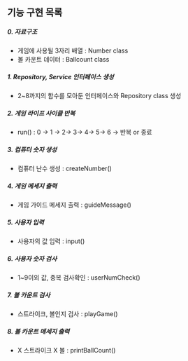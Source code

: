 기능 구현 목록
---
 
##### 0. 자료구조
- 게임에 사용될 3자리 배열 : Number class
- 볼 카운트 데이터        : Ballcount class

##### 1. Repository, Service 인터페이스 생성
- 2~8까지의 함수를 모아둔 인터페이스와 Repository class 생성

##### 2. 게임 라이프 사이클 반복
- run() : 0 -> 1 -> 2-> 3-> 4-> 5-> 6 -> 반복 or 종료

##### 3. 컴퓨터 숫자 생성
- 컴퓨터 난수 생성 : createNumber()

##### 4. 게임 메세지 출력
- 게임 가이드 메세지 출력 : guideMessage()

##### 5. 사용자 입력
- 사용자의 값 입력 : input()

##### 6. 사용자 숫자 검사
- 1~9이외 값, 중복 검사확인 : userNumCheck()

##### 7. 볼 카운트 검사
- 스트라이크, 볼인지 검사 : playGame()

##### 8. 볼 카운트 메세지 출력
- X 스트라이크 X 볼 : printBallCount()

